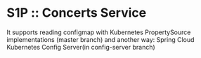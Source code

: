 # S1P :: Concerts Service

It supports reading configmap with Kubernetes PropertySource implementations (master branch)
and another way: Spring Cloud Kubernetes Config Server(in config-server branch)



